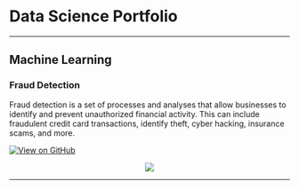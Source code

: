 # Data Science Portfolio
---

## Machine Learning

### Fraud Detection
Fraud detection is a set of processes and analyses that allow businesses to identify and prevent unauthorized financial activity. This can include fraudulent credit card transactions, identify theft, cyber hacking, insurance scams, and more.

[![View on GitHub](https://img.shields.io/badge/GitHub-View_on_GitHub-blue?logo=GitHub)](https://github.com/swarajoneil/fraud_detection)


<center><img src="E:\New folder\upGrad/Fraud-Prevention.jpg"/></center>

---
